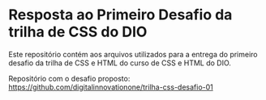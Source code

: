 # Resposta ao Primeiro Desafio da trilha de CSS do DIO

Este repositório contém aos arquivos utilizados para a entrega do primeiro desafio da trilha de CSS e HTML do curso de CSS e HTML do DIO.

Repositório com o desafio proposto: https://github.com/digitalinnovationone/trilha-css-desafio-01